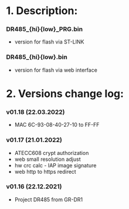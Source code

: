 # 1. Description:

### DR485_{hi}{low}_PRG.bin 
* version for flash via ST-LINK

### DR485_{hi}{low}.bin 
* version for flash via web interface

# 2. Versions change log:

### v01.18 (22.03.2022)
* MAC 6C-93-08-40-27-10 to FF-FF 

### v01.17 (21.01.2022)
* ATECC608 crypt authorization 
* web small resolution adjust
* hw crc calc - IAP image signature
* web http to https redirect

### v01.16 (22.12.2021)
* Project DR485 from GR-DR1 

